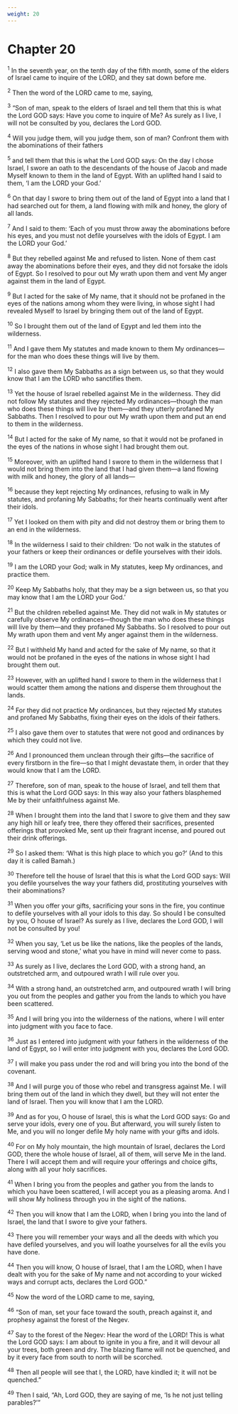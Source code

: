 ```yaml
---
weight: 20
---
```


# Chapter 20

<sup>1</sup> In the seventh year, on the tenth day of the fifth month, some of the elders of Israel came to inquire of the LORD, and they sat down before me. 

<sup>2</sup> Then the word of the LORD came to me, saying, 

<sup>3</sup> “Son of man, speak to the elders of Israel and tell them that this is what the Lord GOD says: Have you come to inquire of Me? As surely as I live, I will not be consulted by you, declares the Lord GOD. 

<sup>4</sup> Will you judge them, will you judge them, son of man? Confront them with the abominations of their fathers 

<sup>5</sup> and tell them that this is what the Lord GOD says: On the day I chose Israel, I swore an oath to the descendants of the house of Jacob and made Myself known to them in the land of Egypt. With an uplifted hand I said to them, ‘I am the LORD your God.’ 

<sup>6</sup> On that day I swore to bring them out of the land of Egypt into a land that I had searched out for them, a land flowing with milk and honey, the glory of all lands. 

<sup>7</sup> And I said to them: ‘Each of you must throw away the abominations before his eyes, and you must not defile yourselves with the idols of Egypt. I am the LORD your God.’ 

<sup>8</sup> But they rebelled against Me and refused to listen. None of them cast away the abominations before their eyes, and they did not forsake the idols of Egypt. So I resolved to pour out My wrath upon them and vent My anger against them in the land of Egypt. 

<sup>9</sup> But I acted for the sake of My name, that it should not be profaned in the eyes of the nations among whom they were living, in whose sight I had revealed Myself to Israel by bringing them out of the land of Egypt. 

<sup>10</sup> So I brought them out of the land of Egypt and led them into the wilderness. 

<sup>11</sup> And I gave them My statutes and made known to them My ordinances—for the man who does these things will live by them. 

<sup>12</sup> I also gave them My Sabbaths as a sign between us, so that they would know that I am the LORD who sanctifies them. 

<sup>13</sup> Yet the house of Israel rebelled against Me in the wilderness. They did not follow My statutes and they rejected My ordinances—though the man who does these things will live by them—and they utterly profaned My Sabbaths. Then I resolved to pour out My wrath upon them and put an end to them in the wilderness. 

<sup>14</sup> But I acted for the sake of My name, so that it would not be profaned in the eyes of the nations in whose sight I had brought them out. 

<sup>15</sup> Moreover, with an uplifted hand I swore to them in the wilderness that I would not bring them into the land that I had given them—a land flowing with milk and honey, the glory of all lands— 

<sup>16</sup> because they kept rejecting My ordinances, refusing to walk in My statutes, and profaning My Sabbaths; for their hearts continually went after their idols. 

<sup>17</sup> Yet I looked on them with pity and did not destroy them or bring them to an end in the wilderness. 

<sup>18</sup> In the wilderness I said to their children: ‘Do not walk in the statutes of your fathers or keep their ordinances or defile yourselves with their idols. 

<sup>19</sup> I am the LORD your God; walk in My statutes, keep My ordinances, and practice them. 

<sup>20</sup> Keep My Sabbaths holy, that they may be a sign between us, so that you may know that I am the LORD your God.’ 

<sup>21</sup> But the children rebelled against Me. They did not walk in My statutes or carefully observe My ordinances—though the man who does these things will live by them—and they profaned My Sabbaths. So I resolved to pour out My wrath upon them and vent My anger against them in the wilderness. 

<sup>22</sup> But I withheld My hand and acted for the sake of My name, so that it would not be profaned in the eyes of the nations in whose sight I had brought them out. 

<sup>23</sup> However, with an uplifted hand I swore to them in the wilderness that I would scatter them among the nations and disperse them throughout the lands. 

<sup>24</sup> For they did not practice My ordinances, but they rejected My statutes and profaned My Sabbaths, fixing their eyes on the idols of their fathers. 

<sup>25</sup> I also gave them over to statutes that were not good and ordinances by which they could not live. 

<sup>26</sup> And I pronounced them unclean through their gifts—the sacrifice of every firstborn in the fire—so that I might devastate them, in order that they would know that I am the LORD. 

<sup>27</sup> Therefore, son of man, speak to the house of Israel, and tell them that this is what the Lord GOD says: In this way also your fathers blasphemed Me by their unfaithfulness against Me. 

<sup>28</sup> When I brought them into the land that I swore to give them and they saw any high hill or leafy tree, there they offered their sacrifices, presented offerings that provoked Me, sent up their fragrant incense, and poured out their drink offerings. 

<sup>29</sup> So I asked them: ‘What is this high place to which you go?’ (And to this day it is called Bamah.) 

<sup>30</sup> Therefore tell the house of Israel that this is what the Lord GOD says: Will you defile yourselves the way your fathers did, prostituting yourselves with their abominations? 

<sup>31</sup> When you offer your gifts, sacrificing your sons in the fire, you continue to defile yourselves with all your idols to this day. So should I be consulted by you, O house of Israel? As surely as I live, declares the Lord GOD, I will not be consulted by you! 

<sup>32</sup> When you say, ‘Let us be like the nations, like the peoples of the lands, serving wood and stone,’ what you have in mind will never come to pass. 

<sup>33</sup> As surely as I live, declares the Lord GOD, with a strong hand, an outstretched arm, and outpoured wrath I will rule over you. 

<sup>34</sup> With a strong hand, an outstretched arm, and outpoured wrath I will bring you out from the peoples and gather you from the lands to which you have been scattered. 

<sup>35</sup> And I will bring you into the wilderness of the nations, where I will enter into judgment with you face to face. 

<sup>36</sup> Just as I entered into judgment with your fathers in the wilderness of the land of Egypt, so I will enter into judgment with you, declares the Lord GOD. 

<sup>37</sup> I will make you pass under the rod and will bring you into the bond of the covenant. 

<sup>38</sup> And I will purge you of those who rebel and transgress against Me. I will bring them out of the land in which they dwell, but they will not enter the land of Israel. Then you will know that I am the LORD. 

<sup>39</sup> And as for you, O house of Israel, this is what the Lord GOD says: Go and serve your idols, every one of you. But afterward, you will surely listen to Me, and you will no longer defile My holy name with your gifts and idols. 

<sup>40</sup> For on My holy mountain, the high mountain of Israel, declares the Lord GOD, there the whole house of Israel, all of them, will serve Me in the land. There I will accept them and will require your offerings and choice gifts, along with all your holy sacrifices. 

<sup>41</sup> When I bring you from the peoples and gather you from the lands to which you have been scattered, I will accept you as a pleasing aroma. And I will show My holiness through you in the sight of the nations. 

<sup>42</sup> Then you will know that I am the LORD, when I bring you into the land of Israel, the land that I swore to give your fathers. 

<sup>43</sup> There you will remember your ways and all the deeds with which you have defiled yourselves, and you will loathe yourselves for all the evils you have done. 

<sup>44</sup> Then you will know, O house of Israel, that I am the LORD, when I have dealt with you for the sake of My name and not according to your wicked ways and corrupt acts, declares the Lord GOD.” 

<sup>45</sup> Now the word of the LORD came to me, saying, 

<sup>46</sup> “Son of man, set your face toward the south, preach against it, and prophesy against the forest of the Negev. 

<sup>47</sup> Say to the forest of the Negev: Hear the word of the LORD! This is what the Lord GOD says: I am about to ignite in you a fire, and it will devour all your trees, both green and dry. The blazing flame will not be quenched, and by it every face from south to north will be scorched. 

<sup>48</sup> Then all people will see that I, the LORD, have kindled it; it will not be quenched.” 

<sup>49</sup> Then I said, “Ah, Lord GOD, they are saying of me, ‘Is he not just telling parables?’” 


